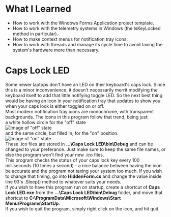 # What I Learned
- How to work with the Windows Forms Application project template.
- How to work with the telemetry systems in Windows (the IsKeyLocked method in particular).
- How to make context menus for notification tray icons.
- How to work with threads and manage its cycle time to avoid taxing the system's hardware more than necessary. <br />





# Caps Lock LED
Some newer laptops don't have an LED on their keyboard's caps lock. Since this is a minor inconvenience, it doesn't necessarily merrit modifying the keyboard itself to add that little notifying toggle LED. So the next best thing would be having an icon in your notification tray that updates to show you when your caps lock is either toggled on or off. <br />
Most modern notification tray icons are monochrome, with transparent backgrounds. The icons in this program follow that trend, being just:  <br />
a white hollow circle for the "off" state  <br />
![Image of "off" state](https://i.imgur.com/7H14bQ6.png)  <br />
and the same circle, but filled in, for the "on" position. <br />
![Image of "on" state](https://i.imgur.com/wCzvLRM.png)  <br />
These .ico files are stored in __...\Caps Lock LED\bin\Debug__ and can be changed to your preferance. Just make sure to keep the same file names, or else the program won't find your new .ico files.  <br />
This program checks the status of your caps lock key every 100 milliseconds (10 times a second) - a nice balance between having the icon be accurate and the program not taxing your system too much. If you wish to change that timing, go into __HiddenForm.cs__ and change the value inside line 93's .Sleep() method to whatever suits your needs.  <br />
If you wish to have this program run on startup, create a shortcut of __Caps Lock LED.exe__ from the __...\Caps Lock LED\bin\Debug__ folder, and move that shortcut to __C:\ProgramData\Microsoft\Windows\Start Menu\Programs\StartUp__. <br />
If you wish to quit the program, simply right click on the icon, and hit quit.
